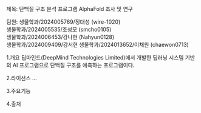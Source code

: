 제목: 단백질 구조 분석 프로그램 AlphaFold 조사 및 연구

팀원: 생물학과/2024005769/정대성 (wire-1020)   
     생물학과/2024005535/조성모 (smcho0105)   
     생물학과/2024006453/강나현 (Nahyun0128)   
     생물학과/2024009409/강서현 
     생물학과/2024013652/이채원 (chaewon0713)

1.개요
딥마인드(DeepMind Technologies Limited)에서 개발한 딥러닝 시스템 기반의 AI 프로그램으로 단백질 구조를 예측하는 프로그램이다.

2.라이선스
...

3.주요기능




4.출처
